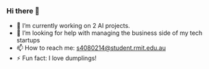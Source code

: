 ### Hi there 👋

<!--
**AneekRahman/AneekRahman** is a ✨ _special_ ✨ repository because its `README.md` (this file) appears on your GitHub profile.

Here are some ideas to get you started:
- 🔭 I’m currently working on ...
- 🌱 I’m currently learning ...
- 👯 I’m looking to collaborate on ...
- 🤔 I’m looking for help with ...
- 💬 Ask me about ...
- 📫 How to reach me: ...
- 😄 Pronouns: ...
- ⚡ Fun fact: ...
-->

- 🔭 I’m currently working on 2 AI projects.
- 🤔 I’m looking for help with managing the business side of my tech startups
- 📫 How to reach me: s4080214@student.rmit.edu.au
- ⚡ Fun fact: I love dumplings!

